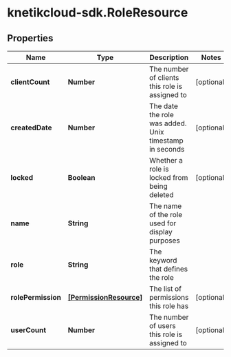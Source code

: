 # knetikcloud-sdk.RoleResource

## Properties
Name | Type | Description | Notes
------------ | ------------- | ------------- | -------------
**clientCount** | **Number** | The number of clients this role is assigned to | [optional] 
**createdDate** | **Number** | The date the role was added. Unix timestamp in seconds | [optional] 
**locked** | **Boolean** | Whether a role is locked from being deleted | [optional] 
**name** | **String** | The name of the role used for display purposes | 
**role** | **String** | The keyword that defines the role | 
**rolePermission** | [**[PermissionResource]**](PermissionResource.md) | The list of permissions this role has | [optional] 
**userCount** | **Number** | The number of users this role is assigned to | [optional] 


